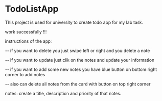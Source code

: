 # TodoListApp

This project is used for university to create todo app for my lab task. 

work successfully !!!

instructions of the app:

-- if you want to delete you just swipe left or right and you delete a note

-- if you want to update just clik on the notes and update your information

-- if you want to add some new notes you have blue button on bottom right corner to add notes

-- also can delete all notes from the card with button on top right corner

notes: create a title, description and priority of that notes. 
